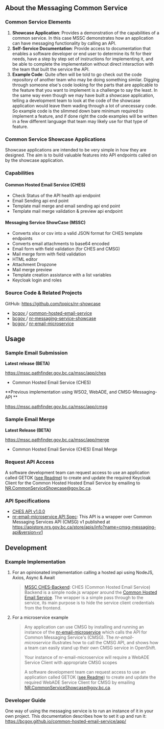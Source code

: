 ## About the Messaging Common Service  
### Common Service Elements  

1. **Showcase Application**: Provides a demonstration of the capabilities of a common service. In this case MSSC demonstrates how an application can have messaging functionality by calling an API.
2. **Self-Service Documentation**: Provide access to documentation that enables a software developer or end user to determine its fit for their needs, have a step by step set of instructions for implementing it, and be able to complete the implementation without direct interaction with the team that built the service the API. 
3. **Example Code**: Quite often will be told to go check out the code repository of another team who may be doing something similar.  Digging through someone else's code looking for the parts that are applicable to the feature that you want to implement is a challenge to say the least.  In the same way even though we may have built a showcase application, telling a development team to look at the code of the showcase application would leave them wading through a lot of unecessary code.   So example code is the slimmed down bare minimum required to implement a feature, and if done right the code examples will be written in a few different language that team may likely use for that type of feature.

### Common Service Showcase Applications  

Showcase applications are intended to be very simple in how they are designed. The aim is to build valuable features into API endpoints called on by the showcase application.

### Capabilities

#### Common Hosted Email Service (CHES)  

- Check Status of the API health api endpoint
- Email Sending api end point
- Template mail merge and email sending api end point
- Template mail merge validation & preview api endpoint

#### Messaging Service ShowCase (MSSC)

- Converts xlsx or csv into a valid JSON format for CHES template endpoints
- Converts email attachments to base64 encoded
- Email form with field validation (for CHES and CMSG)
- Mail merge form with field validation
- HTML editor
- Attachment Dropzone
- Mail merge preview
- Template creation assistance with a list variables
- Keycloak login and roles

### Source Code & Related Projects  

GitHub: https://github.com/topics/nr-showcase

- [bcgov ](https://github.com/bcgov)/ [common-hosted-email-service](https://github.com/bcgov/common-hosted-email-service)  
- [bcgov ](https://github.com/bcgov)/ [nr-messaging-service-showcase](https://github.com/bcgov/nr-messaging-service-showcase)
- [bcgov ](https://github.com/bcgov)/ [nr-email-microservice](https://github.com/bcgov/nr-email-microservice)

## Usage  
### Sample Email Submission   

**Latest release (BETA)**

https://mssc.pathfinder.gov.bc.ca/mssc/app/ches

- Common Hosted Email Service (CHES)

**Previous implementation using WSO2, WebADE, and CMSG-Messaging-API **

https://mssc.pathfinder.gov.bc.ca/mssc/app/cmsg

### Sample Email Merge

**Latest Release (BETA)**

https://mssc.pathfinder.gov.bc.ca/mssc/app/merge  

- Common Hosted Email Service (CHES) Email Merge

### Request API Access

A software development team can request access to use an application called GETOK ([see Readme](https://github.com/bcgov/nr-get-token)) to create and update the required Keycloak Client for the Common Hosted Hosted Email Service by emailing   to [NR.CommonServiceShowcase@gov.bc.ca](mailto:NR.CommonServiceShowcase@gov.bc.ca?subject=CHES%20Access%20Request).

### API Specifications

- [CHES API v1.0.0](https://ches-master-9f0fbe-prod.pathfinder.gov.bc.ca/api/v1/docs)
- [nr-email-microservice API Spec](https://github.com/bcgov/nr-email-microservice/blob/master/api/msgService/v1.api-spec.yaml): This API is a wrapper over Common Messaging Services API (CMSG) v1 published at https://apistore.nrs.gov.bc.ca/store/apis/info?name=cmsg-messaging-api&version=v1

## Development  

### Example Implementation

1. For an opinionated implementation calling a hosted api using NodeJS, Axios, Async & Await

   > [MSSC CHES-Backend](https://raw.githubusercontent.com/bcgov/nr-messaging-service-showcase/master/ches-backend/chesService/chesService.js): CHES (Common Hosted Email Service) Backend is a simple node.js wrapper around the [Common Hosted Email Service](https://github.com/bcgov/common-hosted-email-service.git). The wrapper is a simple pass through to the service, its main purpose is to hide the service client credentials from the frontend.

2. For a microservice example

   > Any application can use CMSG by installing and running an instance of the [nr-email-microservice](https://github.com/bcgov/nr-email-microservice) which calls the API for Common Messaging Service's (CMSG). The *nr-email-microservice* illustrates how to call the CMSG API, and shows how a team can easily stand up their own CMSG service in OpenShift. 
   >
   > Your instance of nr-email-microservice will require a WebADE Service Client with appropriate CMSG scopes
   >
   > A software development team can request access to use an application called GETOK ([see Readme](https://github.com/bcgov/nr-get-token)) to create and update the required WebADE Service Client for CMSG by emailing NR.CommonServiceShowcase@gov.bc.ca.

### Developer Guide  

One way of using the messaging service is to run an instance of it in your own project. This documentation describes how to set it up and run it:  https://bcgov.github.io/common-hosted-email-service/app/

